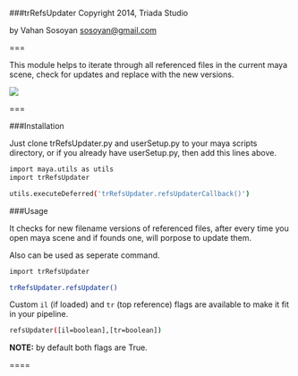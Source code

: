 ###trRefsUpdater
Copyright 2014, Triada Studio

by Vahan Sosoyan sosoyan@gmail.com

===

This module helps to iterate through all referenced files in the current maya scene, check for updates and replace with the new versions.

![](https://dl.dropboxusercontent.com/u/11663164/shared/trRefsUpdater_Demo.gif)

===

###Installation

Just clone trRefsUpdater.py and userSetup.py to your maya scripts directory, or if you already have userSetup.py, then add this lines above.

```bash
import maya.utils as utils
import trRefsUpdater

utils.executeDeferred('trRefsUpdater.refsUpdaterCallback()')
```

###Usage

It checks for new filename versions of referenced files, after every time you open maya scene and if founds one, will porpose to update them.

Also can be used as seperate command.

```bash
import trRefsUpdater

trRefsUpdater.refsUpdater()
```
Custom `il` (if loaded) and `tr` (top reference) flags are available to make it fit in your pipeline.

```bash
refsUpdater([il=boolean],[tr=boolean])
```

**NOTE:** by default both flags are True.

====
